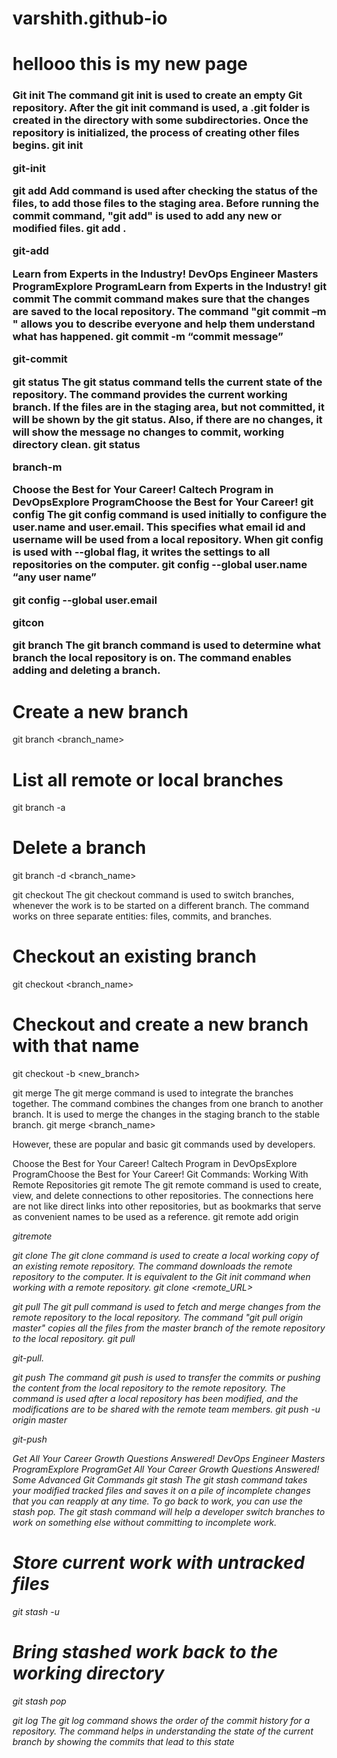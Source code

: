 # varshith.github-io
<title>Git Commands</title>
<h1>hellooo this is my new page</h1>
<h3>
  Git init
The command git init is used to create an empty Git repository. 
After the git init command is used, a .git folder is created in the directory with some subdirectories. Once the repository is initialized, the process of creating other files begins.
git init

git-init

git add
Add command is used after checking the status of the files, to add those files to the staging area.
Before running the commit command, "git add" is used to add any new or modified files.
git add .

git-add

Learn from Experts in the Industry!
DevOps Engineer Masters ProgramExplore ProgramLearn from Experts in the Industry!
git commit
The commit command makes sure that the changes are saved to the local repository.
The command "git commit –m <message>" allows you to describe everyone and help them understand what has happened.
git commit -m “commit message”

git-commit

git status
The git status command tells the current state of the repository.
The command provides the current working branch. If the files are in the staging area, but not committed, it will be shown by the git status. Also, if there are no changes, it will show the message no changes to commit, working directory clean.
git status

branch-m

Choose the Best for Your Career!
Caltech Program in DevOpsExplore ProgramChoose the Best for Your Career!
git config
The git config command is used initially to configure the user.name and user.email. This specifies what email id and username will be used from a local repository.
When git config is used with --global flag, it writes the settings to all repositories on the computer.
git config --global user.name “any user name”

git config --global user.email <email id>

gitcon

git branch
The git branch command is used to determine what branch the local repository is on.
The command enables adding and deleting a branch.
# Create a new branch
  git branch <branch_name>

# List all remote or local branches
  git branch -a

# Delete a branch
  git branch -d <branch_name>

git checkout
The git checkout command is used to switch branches, whenever the work is to be started on a different branch.
The command works on three separate entities: files, commits, and branches.
# Checkout an existing branch
  git checkout <branch_name>

# Checkout and create a new branch with that name
  git checkout -b <new_branch>

git merge
The git merge command is used to integrate the branches together. The command combines the changes from one branch to another branch. 
It is used to merge the changes in the staging branch to the stable branch.
  git merge <branch_name>

However, these are popular and basic git commands used by developers.

Choose the Best for Your Career!
Caltech Program in DevOpsExplore ProgramChoose the Best for Your Career!
Git Commands: Working With Remote Repositories
git remote 
The git remote command is used to create, view, and delete connections to other repositories. 
The connections here are not like direct links into other repositories, but as bookmarks that serve as convenient names to be used as a reference.
git remote add origin <address>

gitremote

git clone
The git clone command is used to create a local working copy of an existing remote repository.
The command downloads the remote repository to the computer. It is equivalent to the Git init command when working with a remote repository.
git clone <remote_URL>

git pull 
The git pull command is used to fetch and merge changes from the remote repository to the local repository.
The command "git pull origin master" copies all the files from the master branch of the remote repository to the local repository.
git pull 

git-pull.

git push
The command git push is used to transfer the commits or pushing the content from the local repository to the remote repository.
The command is used after a local repository has been modified, and the modifications are to be shared with the remote team members.
git push -u origin master

git-push

Get All Your Career Growth Questions Answered!
DevOps Engineer Masters ProgramExplore ProgramGet All Your Career Growth Questions Answered!
Some Advanced Git Commands
git stash
The git stash command takes your modified tracked files and saves it on a pile of incomplete changes that you can reapply at any time. To go back to work, you can use the stash pop.
The git stash command will help a developer switch branches to work on something else without committing to incomplete work.
# Store current work with untracked files
  git stash -u

# Bring stashed work back to the working directory
  git stash pop

git log
The git log command shows the order of the commit history for a repository.
The command helps in understanding the state of the current branch by showing the commits that lead to this state
</h3>
